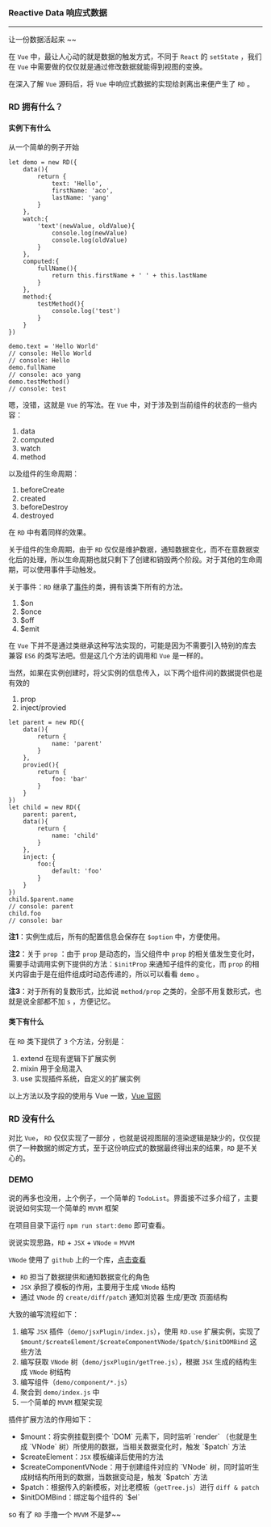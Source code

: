 ### Reactive Data 响应式数据

---

让一份数据活起来 ~~

在 `Vue` 中，最让人心动的就是数据的触发方式，不同于 `React` 的 `setState` ，我们在 `Vue` 中需要做的仅仅就是通过修改数据就能得到视图的变换。

在深入了解 `Vue` 源码后，将 `Vue` 中响应式数据的实现给剥离出来便产生了 `RD` 。

### RD 拥有什么？

#### 实例下有什么

从一个简单的例子开始

```
let demo = new RD({
    data(){
        return {
            text: 'Hello',
            firstName: 'aco',
            lastName: 'yang'
        }
    },
    watch:{
        'text'(newValue, oldValue){
            console.log(newValue)
            console.log(oldValue)
        }
    },
    computed:{
        fullName(){
            return this.firstName + ' ' + this.lastName
        }
    },
    method:{
        testMethod(){
            console.log('test')
        }
    }
})

demo.text = 'Hello World'
// console: Hello World
// console: Hello
demo.fullName
// console: aco yang
demo.testMethod()
// console: test
```

嗯，没错，这就是 `Vue` 的写法。在 `Vue` 中，对于涉及到当前组件的状态的一些内容：

1. data
2. computed
3. watch
4. method

以及组件的生命周期：

1. beforeCreate
2. created
3. beforeDestroy
4. destroyed

在 `RD` 中有着同样的效果。

关于组件的生命周期，由于 `RD` 仅仅是维护数据，通知数据变化，而不在意数据变化后的处理，所以生命周期也就只剩下了创建和销毁两个阶段。对于其他的生命周期，可以使用事件手动触发。

关于事件：`RD` 继承了[事件](https://github.com/acccco/RD/blob/master/src/toolbox/Event.js)的类，拥有该类下所有的方法。

1. $on
2. $once
3. $off
4. $emit

在 `Vue` 下并不是通过类继承这种写法实现的，可能是因为不需要引入特别的库去兼容 `ES6` 的类写法吧。但是这几个方法的调用和 `Vue` 是一样的。

当然，如果在实例创建时，将父实例的信息传入，以下两个组件间的数据提供也是有效的

1. prop
2. inject/provied

```
let parent = new RD({
    data(){
        return {
            name: 'parent'
        }
    },
    provied(){
        return {
            foo: 'bar'
        }
    }
})
let child = new RD({
    parent: parent,
    data(){
        return {
            name: 'child'
        }
    },
    inject: {
        foo:{
            default: 'foo'
        }
    }
})
child.$parent.name
// console: parent
child.foo
// console: bar
```

**注1**：实例生成后，所有的配置信息会保存在 `$option` 中，方便使用。

**注2**：关于 `prop` ：由于 `prop` 是动态的，当父组件中 `prop` 的相关值发生变化时，需要手动调用实例下提供的方法：`$initProp` 来通知子组件的变化，而 `prop` 的相关内容由于是在组件组成时动态传递的，所以可以看看 `demo` 。

**注3**：对于所有的复数形式，比如说 `method/prop` 之类的，全部不用复数形式，也就是说全部都不加 `s` ，方便记忆。

#### 类下有什么

在 `RD` 类下提供了 `3` 个方法，分别是：

1. extend 在现有逻辑下扩展实例
2. mixin  用于全局混入
3. use    实现插件系统，自定义的扩展实例

以上方法以及字段的使用与 Vue 一致，[Vue 官网](https://cn.vuejs.org/)

### RD 没有什么

对比 `Vue`， `RD` 仅仅实现了一部分 ，也就是说视图层的渲染逻辑是缺少的，仅仅提供了一种数据的绑定方式，至于这份响应式的数据最终得出来的结果，`RD` 是不关心的。

### DEMO

说的再多也没用，上个例子，一个简单的 `TodoList`。界面接不过多介绍了，主要说说如何实现一个简单的 `MVVM` 框架

在项目目录下运行 `npm run start:demo` 即可查看。

说说实现思路，`RD` + `JSX` + `VNode` = `MVVM`

`VNode` 使用了 `github` 上的一个库，[点击查看](https://github.com/Matt-Esch/virtual-dom)

- `RD` 担当了数据提供和通知数据变化的角色
- `JSX` 承担了模板的作用，主要用于生成 `VNode` 结构
- 通过 `VNode` 的 `create/diff/patch` 通知浏览器 生成/更改 页面结构

大致的编写流程如下：

1. 编写 `JSX` 插件（`demo/jsxPlugin/index.js`），使用 `RD.use` 扩展实例，实现了 `$mount/$createElement/$createComponentVNode/$patch/$initDOMBind` 这些方法
2. 编写获取 `VNode` 树（`demo/jsxPlugin/getTree.js`），根据 `JSX` 生成的结构生成 `VNode` 树结构
3. 编写组件（`demo/component/*.js`）
4. 聚合到 `demo/index.js` 中
5. 一个简单的 `MVVM` 框架实现

插件扩展方法的作用如下：

- $mount：将实例挂载到摸个 `DOM` 元素下，同时监听 `render` （也就是生成 `VNode` 树）所使用的数据，当相关数据变化时，触发 `$patch` 方法
- $createElement：`JSX` 模板编译后使用的方法
- $createComponentVNode：用于创建组件对应的 `VNode` 树，同时监听生成树结构所用到的数据，当数据变动是，触发 `$patch` 方法
- $patch：根据传入的新模板，对比老模板（`getTree.js`）进行 `diff & patch`
- $initDOMBind：绑定每个组件的 `$el`

so 有了 `RD` 手撸一个 `MVVM` 不是梦~~